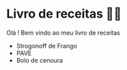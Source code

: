 # Livro de receitas :man_cook:

Olá ! Bem vindo ao meu livro de receitas



* Strogonoff de Frango
* PAVE
* Bolo de cenoura